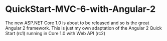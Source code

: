 # QuickStart-MVC-6-with-Angular-2
The new ASP.NET Core 1.0 is about to be released and so is the great Angular 2 framework. This is just my own adaptation of the Angular 2 Quick Start (rc1) running in Core 1.0 with Web API (rc2)
